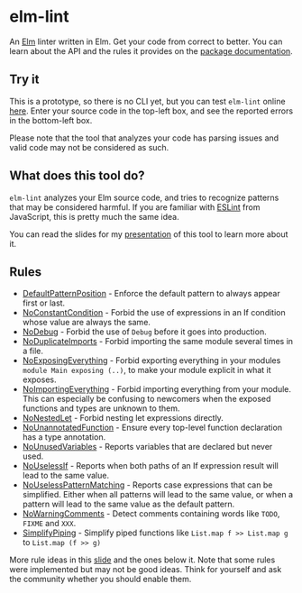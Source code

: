 # elm-lint

An [Elm](http://elm-lang.org/) linter written in Elm. Get your code from correct to better.
You can learn about the API and the rules it provides on the [package documentation](http://package.elm-lang.org/packages/jfmengels/elm-ast).

## Try it

This is a prototype, so there is no CLI yet, but you can test `elm-lint` online [here](https://elm-lint.now.sh).
Enter your source code in the top-left box, and see the reported errors in the bottom-left box.

Please note that the tool that analyzes your code has parsing issues and valid code may not be considered as such.

## What does this tool do?

`elm-lint` analyzes your Elm source code, and tries to recognize patterns that may be considered harmful.
If you are familiar with [ESLint](http://eslint.org/) from JavaScript, this is pretty much the same idea.

You can read the slides for my [presentation](http://slides.com/jeroenengels/elm-lint) of this tool to learn more about it.

## Rules

- [DefaultPatternPosition](rules/DefaultPatternPosition.md) - Enforce the default pattern to always appear first or last.
- [NoConstantCondition](rules/NoConstantCondition.md) - Forbid the use of expressions in an If condition whose value are always the same.
- [NoDebug](rules/NoDebug.md) - Forbid the use of `Debug` before it goes into production.
- [NoDuplicateImports](rules/NoDuplicateImports.md) - Forbid importing the same module several times in a file.
- [NoExposingEverything](rules/NoExposingEverything.md) - Forbid exporting everything in your modules `module Main exposing (..)`, to make your module explicit in what it exposes.
- [NoImportingEverything](rules/NoImportingEverything.md) - Forbid importing everything from your module. This can especially be confusing to newcomers when the exposed functions and types are unknown to them.
- [NoNestedLet](rules/NoNestedLet.md) - Forbid nesting let expressions directly.
- [NoUnannotatedFunction](rules/NoUnannotatedFunction.md) - Ensure every top-level function declaration has a type annotation.
- [NoUnusedVariables](rules/NoUnusedVariables.md) - Reports variables that are declared but never used.
- [NoUselessIf](rules/NoUselessIf.md) - Reports when both paths of an If expression result will lead to the same value.
- [NoUselessPatternMatching](rules/NoUselessPatternMatching.md) - Reports case expressions that can be simplified. Either when all patterns will lead to the same value, or when a pattern will lead to the same value as the default pattern.
- [NoWarningComments](rules/NoWarningComments.md) - Detect comments containing words like `TODO`, `FIXME` and `XXX`.
- [SimplifyPiping](rules/SimplifyPiping.md) - Simplify piped functions like `List.map f >> List.map g` to `List.map (f >> g)`

More rule ideas in this [slide](http://slides.com/jeroenengels/elm-lint#/5/3) and the ones below it.
Note that some rules were implemented but may not be good ideas. Think for yourself and ask the community whether you should enable them.
